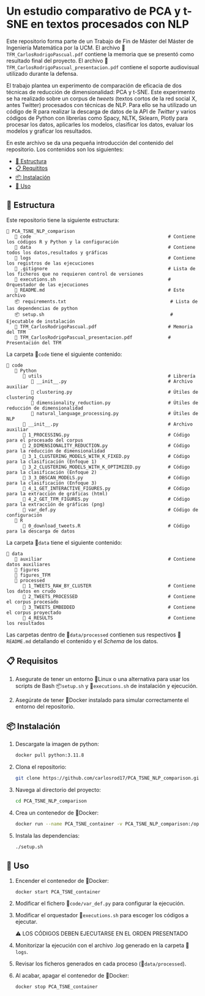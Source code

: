 # Un estudio comparativo de PCA y t-SNE en textos procesados con NLP

Este repositorio forma parte de un Trabajo de Fin de Máster del Máster de Ingeniería Matemática por la UCM. El archivo 📘`TFM_CarlosRodrigoPascual.pdf` contiene la memoria que se presentó como resultado final del proyecto. El archivo 📕`TFM_CarlosRodrigoPascual_presentacion.pdf` contiene el soporte audiovisual utilizado durante la defensa.

El trabajo plantea un experimento de comparación de eficacia de dos técnicas de reducción de dimensionalidad: PCA y t-SNE. Este experimento se ha realizado sobre un corpus de *tweets* (textos cortos de la red social X, antes Twitter) procesados con técnicas de NLP. Para ello se ha utilizado un código de R para realizar la descarga de datos de la API de *Twitter* y varios códigos de Python con librerías como Spacy, NLTK, Sklearn, Plotly para procesar los datos, aplicarles los modelos, clasificar los datos, evaluar los modelos y graficar los resultados.

En este archivo se da una pequeña introducción del contenido del repositorio. Los contenidos son los siguientes:
- [🧩 Estructura](#-estructura)
- [📋 Requititos](#-requisitos)
- [📦 Instalación](#-instalación)
- [🚀 Uso](#-uso)

## 🧩 Estructura

Este repositorio tiene la siguiente estructura:

    📁 PCA_TSNE_NLP_comparison
       📁 code                                                  # Contiene los códigos R y Python y la configuración
       📁 data                                                  # Contiene todos los datos,resultados y gráficas
       📁 logs                                                  # Contiene los registros de las ejecuciones
       🐙 .gitignore                                            # Lista de los ficheros que no requieren control de versiones
       🚀 executions.sh                                         # Orquestador de las ejecuciones
       📄 README.md                                             # Este archivo
       📦 requirements.txt                                      # Lista de las dependencias de python
       📦 setup.sh                                              # Ejecutable de instalación
       📘 TFM_CarlosRodrigoPascual.pdf                          # Memoria del TFM
       📕 TFM_CarlosRodrigoPascual_presentacion.pdf             # Presentación del TFM


La carpeta 📁`code` tiene el siguiente contenido:

    📁 code
       📁 Python
          📁 utils                                              # Librería
             📄 __init__.py                                     # Archivo auxiliar
             📄 clustering.py                                   # Útiles de clustering
             📄 dimensionality_reduction.py                     # Útiles de reducción de dimensionalidad
             📄 natural_language_processing.py                  # Útiles de NLP 
          📄 __init__.py                                        # Archivo auxiliar
          📄 1_PROCESSING.py                                    # Código para el procesado del corpus
          📄 2_DIMENSIONALITY_REDUCTION.py                      # Código para la reducción de dimensionalidad
          📄 3_1_CLUSTERING_MODELS_WITH_K_FIXED.py              # Código para la clasificación (Enfoque 1)
          📄 3_2_CLUSTERING_MODELS_WITH_K_OPTIMIZED.py          # Código para la clasificación (Enfoque 2)
          📄 3_3_DBSCAN_MODELS.py                               # Código para la clasificación (Enfoque 3)
          📄 4_1_GET_INTERACTIVE_FIGURES.py                     # Código para la extracción de gráficas (html)
          📄 4_2_GET_TFM_FIGURES.py                             # Código para la extracción de gráficas (png)
          📄 var_def.py                                         # Código de configuración
       📁 R
          📄 0_download_tweets.R                                # Código para la descarga de datos        

       
La carpeta 📁`data` tiene el siguiente contenido:

    📁 data
       📁 auxiliar                                              # Contiene datos auxiliares 
       📁 figures
       📁 figures_TFM
       📁 processed                                
          📁 1_TWEETS_RAW_BY_CLUSTER                            # Contiene los datos en crudo
          📁 2_TWEETS_PROCESSED                                 # Contiene el corpus procesado
          📁 3_TWEETS_EMBEDDED                                  # Contiene el corpus proyectado
          📁 4_RESULTS                                          # Contiene los resultados

Las carpetas dentro de 📁`data/processed` contienen sus respectivos 📄`README.md` detallando el contenido y el *Schema* de los datos.

## 📋 Requisitos

1. Asegurate de tener un entorno 🐧Linux o una alternativa para usar los scripts de Bash 📦`setup.sh` y 🚀`executions.sh` de instalación y ejecución.

2. Asegúrate de tener 🐋Docker instalado para simular correctamente el entorno del repositorio. 


## 📦 Instalación

1. Descargate la imagen de python:
    ```sh
    docker pull python:3.11.8
    ```

2. Clona el repositorio:
    ```sh
    git clone https://github.com/carlosrod17/PCA_TSNE_NLP_comparison.git
    ```

3. Navega al directorio del proyecto:
    ```sh
    cd PCA_TSNE_NLP_comparison
    ```

4. Crea un contenedor de 🐋Docker:
    ```sh
    docker run --name PCA_TSNE_container -v PCA_TSNE_NLP_comparison:/opt/shared -p 8890:0001 -it python:3.11.8
    ```

5. Instala las dependencias:
    ```sh
    ./setup.sh
    ```

## 🚀 Uso

1. Encender el contenedor de 🐋Docker:
    ```sh
    docker start PCA_TSNE_container
    ```
2. Modificar el fichero 📄`code/var_def.py` para configurar la ejecución.
3. Modificar el orquestador 🚀`executions.sh` para escoger los códigos a ejecutar. 

    ⚠️ LOS CÓDIGOS DEBEN EJECUTARSE EN EL ORDEN PRESENTADO

4. Monitorizar la ejecución con el archivo .log generado en la carpeta 📁`logs`.
5. Revisar los ficheros generados en cada proceso (📁`data/processed`).
6. Al acabar, apagar el contenedor de 🐋Docker:
    ```sh
    docker stop PCA_TSNE_container
    ```